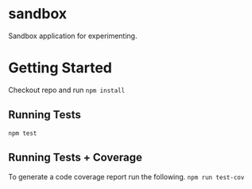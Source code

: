 # sandbox
Sandbox application for experimenting.

# Getting Started
Checkout repo and run `npm install`

## Running Tests
`npm test`

## Running Tests + Coverage
To generate a code coverage report run the following.
`npm run test-cov`
